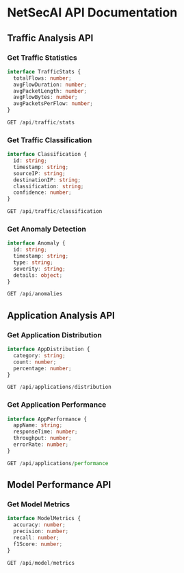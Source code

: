 # NetSecAI API Documentation

## Traffic Analysis API

### Get Traffic Statistics
```typescript
interface TrafficStats {
  totalFlows: number;
  avgFlowDuration: number;
  avgPacketLength: number;
  avgFlowBytes: number;
  avgPacketsPerFlow: number;
}

GET /api/traffic/stats
```

### Get Traffic Classification
```typescript
interface Classification {
  id: string;
  timestamp: string;
  sourceIP: string;
  destinationIP: string;
  classification: string;
  confidence: number;
}

GET /api/traffic/classification
```

### Get Anomaly Detection
```typescript
interface Anomaly {
  id: string;
  timestamp: string;
  type: string;
  severity: string;
  details: object;
}

GET /api/anomalies
```

## Application Analysis API

### Get Application Distribution
```typescript
interface AppDistribution {
  category: string;
  count: number;
  percentage: number;
}

GET /api/applications/distribution
```

### Get Application Performance
```typescript
interface AppPerformance {
  appName: string;
  responseTime: number;
  throughput: number;
  errorRate: number;
}

GET /api/applications/performance
```

## Model Performance API

### Get Model Metrics
```typescript
interface ModelMetrics {
  accuracy: number;
  precision: number;
  recall: number;
  f1Score: number;
}

GET /api/model/metrics
```